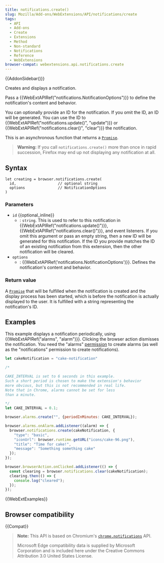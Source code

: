 ```yaml
---
title: notifications.create()
slug: Mozilla/Add-ons/WebExtensions/API/notifications/create
tags:
  - API
  - Add-ons
  - Create
  - Extensions
  - Method
  - Non-standard
  - Notifications
  - Reference
  - WebExtensions
browser-compat: webextensions.api.notifications.create
---
```


{{AddonSidebar()}}

Creates and displays a notification.

Pass a {{WebExtAPIRef("notifications.NotificationOptions")}} to define the notification's content and behavior.

You can optionally provide an ID for the notification. If you omit the ID, an ID will be generated. You can use the ID to {{WebExtAPIRef("notifications.update()", "update")}} or {{WebExtAPIRef("notifications.clear()", "clear")}} the notification.

This is an asynchronous function that returns a [`Promise`](/en-US/docs/Web/JavaScript/Reference/Global_Objects/Promise).

> **Warning:** If you call `notifications.create()` more than once in rapid succession, Firefox may end up not displaying any notification at all.

## Syntax

```js-nolint
let creating = browser.notifications.create(
  id,                   // optional string
  options               // NotificationOptions
)
```

### Parameters

- `id` {{optional_inline}}
  - : `string`. This is used to refer to this notification in {{WebExtAPIRef("notifications.update()")}}, {{WebExtAPIRef("notifications.clear()")}}, and event listeners. If you omit this argument or pass an empty string, then a new ID will be generated for this notification. If the ID you provide matches the ID of an existing notification from this extension, then the other notification will be cleared.
- `options`
  - : {{WebExtAPIRef('notifications.NotificationOptions')}}. Defines the notification's content and behavior.

### Return value

A [`Promise`](/en-US/docs/Web/JavaScript/Reference/Global_Objects/Promise) that will be fulfilled when the notification is created and the display process has been started, which is before the notification is actually displayed to the user. It is fulfilled with a string representing the notification's ID.

## Examples

This example displays a notification periodically, using {{WebExtAPIRef("alarms", "alarm")}}. Clicking the browser action dismisses the notification. You need the "alarms" [permission](/en-US/docs/Mozilla/Add-ons/WebExtensions/manifest.json/permissions) to create alarms (as well as the "notifications" permission to create notifications).

```js
let cakeNotification = "cake-notification"

/*

CAKE_INTERVAL is set to 6 seconds in this example.
Such a short period is chosen to make the extension's behavior
more obvious, but this is not recommended in real life.
Note that in Chrome, alarms cannot be set for less
than a minute.

*/
let CAKE_INTERVAL = 0.1;

browser.alarms.create("", {periodInMinutes: CAKE_INTERVAL});

browser.alarms.onAlarm.addListener((alarm) => {
  browser.notifications.create(cakeNotification, {
    "type": "basic",
    "iconUrl": browser.runtime.getURL("icons/cake-96.png"),
    "title": "Time for cake!",
    "message": "Something something cake"
  });
});

browser.browserAction.onClicked.addListener(() => {
  const clearing = browser.notifications.clear(cakeNotification);
  clearing.then(() => {
    console.log("cleared");
  });
});
```

{{WebExtExamples}}

## Browser compatibility

{{Compat}}

> **Note:** This API is based on Chromium's [`chrome.notifications`](https://developer.chrome.com/docs/extensions/reference/notifications/#method-create) API.
>
> Microsoft Edge compatibility data is supplied by Microsoft Corporation and is included here under the Creative Commons Attribution 3.0 United States License.

